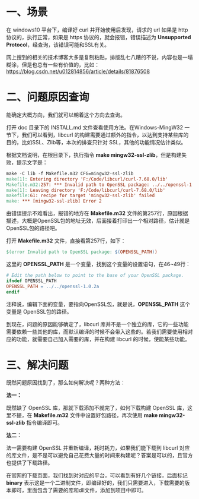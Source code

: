 # 一、场景

在 windows10 平台下，编译好 curl 并开始使用后发现，请求的 url 如果是 http 协议的，执行正常，如果是 https 协议的，就会报错，错误描述为 **Unsupported Protocol**，经查询，该错误可能和SSL有关。

网上搜到的相关的技术博客大多是复制粘贴，排版乱七八糟的不说，内容也是一塌糊涂，但是也总有一些有价值的，比如：https://blog.csdn.net/u012814856/article/details/81876508

# 二、问题原因查询

能确定大概方向，我们就可以朝着这个方向去查询。

打开 doc 目录下的 INSTALL.md 文件查看使用方法。在Windows-MingW32 一节下，我们可以看到，libcurl 的构建需要通过额外的指令，以达到支持某些库的目的，比如SSL、Zlib等，本次的排查只针对 SSL，其他的功能情况估计类似。

根据文档说明，在根目录下，执行指令 **make mingw32-ssl-zlib**，但是构建失败，提示文字是：

```makefile
make -C lib -f Makefile.m32 CFG=mingw32-ssl-zlib
make[1]: Entering directory 'F:/Code/libcurl/curl-7.68.0/lib'
Makefile.m32:257: *** Invalid path to OpenSSL package: ../../openssl-1.0.2a.  Stop.
make[1]: Leaving directory 'F:/Code/libcurl/curl-7.68.0/lib'
makefile:61: recipe for target 'mingw32-ssl-zlib' failed
make: *** [mingw32-ssl-zlib] Error 2
```

由错误提示不难看出，报错的地方在 **Makefile.m32** 文件的第257行，原因根据描述，大概是OpenSSL包的地址无效，后面接着打印出一个相对路径，估计就是OpenSSL包的路径吧。

打开 **Makefile.m32** 文件，直接看第257行，如下：

```makefile
$(error Invalid path to OpenSSL package: $(OPENSSL_PATH))
```

这里的 **OPENSSL_PATH** 是一个变量，找到这个变量的设置语句，在46~49行：

```makefile
# Edit the path below to point to the base of your OpenSSL package.
ifndef OPENSSL_PATH
OPENSSL_PATH = ../../openssl-1.0.2a
endif
```

注释说，编辑下面的变量，要指向OpenSSL包，就是说，**OPENSSL_PATH** 这个变量是 OpenSSL包的路径。

到现在，问题的原因能够确定了，libcurl 库并不是一个独立的库，它的一些功能需要依赖一些其他的库，而默认编译的时候不会带入这些的。若我们需要使用相对应的功能，就需要自己加入需要的库，并在构建 libcurl 的时候，使能某些功能。

# 三、解决问题

既然问题原因找到了，那么如何解决呢？两种方法：

**法一：**

既然缺了 OpenSSL 库，那就下载添加不就完了，如何下载构建 OpenSSL 库，这里不提，在 **Makefile.m32** 文件中设置好包路径，再次使用 **make mingw32-ssl-zlib** 指令编译即可。

**法二：**

法一需要构建 OpenSSL 并重新编译，耗时耗力，如果我们能下载到 libcurl 对应的库文件，是不是可以避免自己花费大量的时间来构建呢？答案是可以的，且官方也提供了下载路径。

在官网的下载页面，我们找到对对应的平台，可以看到有好几个链接，后面标记 **binary** 表示这是一个二进制文件，即编译好的，我们只需要进入，下载需要的版本即可，里面包含了需要的库和dll文件，添加到项目中即可。

